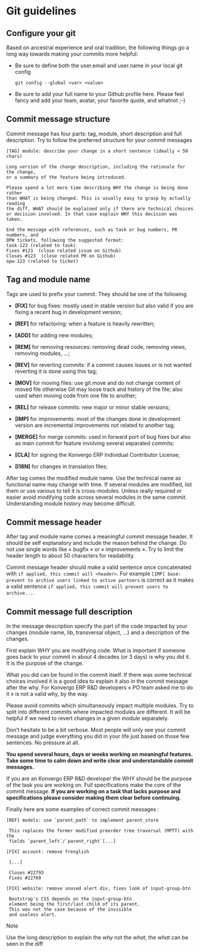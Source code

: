 # Git guidelines

## Configure your git

Based on ancestral experience and oral tradition, the following things go a
long way towards making your commits more helpful:

  * Be sure to define both the user.email and user.name in your local git config
    
        git config --global <var> <value>
    

  * Be sure to add your full name to your Github profile here. Please feel fancy and add your team, avatar, your favorite quote, and whatnot ;-)

## Commit message structure

Commit message has four parts: tag, module, short description and full
description. Try to follow the preferred structure for your commit messages

    
    
    [TAG] module: describe your change in a short sentence (ideally < 50 chars)
    
    Long version of the change description, including the rationale for the change,
    or a summary of the feature being introduced.
    
    Please spend a lot more time describing WHY the change is being done rather
    than WHAT is being changed. This is usually easy to grasp by actually reading
    the diff. WHAT should be explained only if there are technical choices
    or decision involved. In that case explain WHY this decision was taken.
    
    End the message with references, such as task or bug numbers, PR numbers, and
    OPW tickets, following the suggested format:
    task-123 (related to task)
    Fixes #123  (close related issue on Github)
    Closes #123  (close related PR on Github)
    opw-123 (related to ticket)
    

## Tag and module name

Tags are used to prefix your commit. They should be one of the following

  * **[FIX]** for bug fixes: mostly used in stable version but also valid if you are fixing a recent bug in development version;

  * **[REF]** for refactoring: when a feature is heavily rewritten;

  * **[ADD]** for adding new modules;

  * **[REM]** for removing resources: removing dead code, removing views, removing modules, …;

  * **[REV]** for reverting commits: if a commit causes issues or is not wanted reverting it is done using this tag;

  * **[MOV]** for moving files: use git move and do not change content of moved file otherwise Git may loose track and history of the file; also used when moving code from one file to another;

  * **[REL]** for release commits: new major or minor stable versions;

  * **[IMP]** for improvements: most of the changes done in development version are incremental improvements not related to another tag;

  * **[MERGE]** for merge commits: used in forward port of bug fixes but also as main commit for feature involving several separated commits;

  * **[CLA]** for signing the Konvergo ERP Individual Contributor License;

  * **[I18N]** for changes in translation files;

After tag comes the modified module name. Use the technical name as functional
name may change with time. If several modules are modified, list them or use
various to tell it is cross-modules. Unless really required or easier avoid
modifying code across several modules in the same commit. Understanding module
history may become difficult.

## Commit message header

After tag and module name comes a meaningful commit message header. It should
be self explanatory and include the reason behind the change. Do not use
single words like « bugfix » or « improvements ». Try to limit the header
length to about 50 characters for readability.

Commit message header should make a valid sentence once concatenated with `if
applied, this commit will <header>`. For example `[IMP] base: prevent to
archive users linked to active partners` is correct as it makes a valid
sentence `if applied, this commit will prevent users to archive...`.

## Commit message full description

In the message description specify the part of the code impacted by your
changes (module name, lib, transversal object, …) and a description of the
changes.

First explain WHY you are modifying code. What is important if someone goes
back to your commit in about 4 decades (or 3 days) is why you did it. It is
the purpose of the change.

What you did can be found in the commit itself. If there was some technical
choices involved it is a good idea to explain it also in the commit message
after the why. For Konvergo ERP R&D developers « PO team asked me to do it » is not a
valid why, by the way.

Please avoid commits which simultaneously impact multiple modules. Try to
split into different commits where impacted modules are different. It will be
helpful if we need to revert changes in a given module separately.

Don’t hesitate to be a bit verbose. Most people will only see your commit
message and judge everything you did in your life just based on those few
sentences. No pressure at all.

**You spend several hours, days or weeks working on meaningful features. Take
some time to calm down and write clear and understandable commit messages.**

If you are an Konvergo ERP R&D developer the WHY should be the purpose of the task you
are working on. Full specifications make the core of the commit message. **If
you are working on a task that lacks purpose and specifications please
consider making them clear before continuing.**

Finally here are some examples of correct commit messages :

    
    
    [REF] models: use `parent_path` to implement parent_store
    
     This replaces the former modified preorder tree traversal (MPTT) with the
     fields `parent_left`/`parent_right`[...]
    
    [FIX] account: remove frenglish
    
     [...]
    
     Closes #22793
     Fixes #22769
    
    [FIX] website: remove unused alert div, fixes look of input-group-btn
    
     Bootstrap's CSS depends on the input-group-btn
     element being the first/last child of its parent.
     This was not the case because of the invisible
     and useless alert.
    

<div class="alert alert-primary">
<p class="alert-title">
Note</p><p>Use the long description to explain the <em>why</em> not the
<em>what</em>, the <em>what</em> can be seen in the diff</p>
</div>

